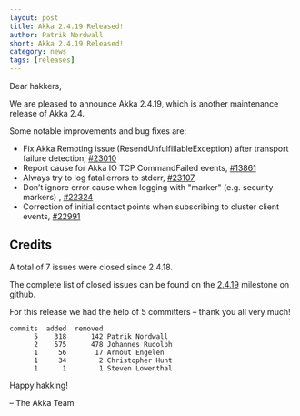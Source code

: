 ```yaml
---
layout: post
title: Akka 2.4.19 Released!
author: Patrik Nordwall
short: Akka 2.4.19 Released!
category: news
tags: [releases]
---
```


Dear hakkers,

We are pleased to announce Akka 2.4.19, which is another maintenance release of Akka 2.4. 

Some notable improvements and bug fixes are:

* Fix Akka Remoting issue (ResendUnfulfillableException) after transport failure detection, [#23010](https://github.com/akka/akka/issues/23010)
* Report cause for Akka IO TCP CommandFailed events, [#13861](https://github.com/akka/akka/issues/13861)
* Always try to log fatal errors to stderr, [#23107](https://github.com/akka/akka/issues/23107)
* Don’t ignore error cause when logging with "marker" (e.g. security markers) , [#22324](https://github.com/akka/akka/issues/22324)
* Correction of initial contact points when subscribing to cluster client events, [#22991](https://github.com/akka/akka/issues/22991)

## Credits

A total of 7 issues were closed since 2.4.18.

The complete list of closed issues can be found on the [2.4.19](https://github.com/akka/akka/milestone/112?closed=1) milestone on github.

For this release we had the help of 5 committers – thank you all very much!

~~~
commits  added  removed
      5    318      142 Patrik Nordwall
      2    575      478 Johannes Rudolph
      1     56       17 Arnout Engelen
      1     34        2 Christopher Hunt
      1      1        1 Steven Lowenthal
~~~

Happy hakking!

– The Akka Team
